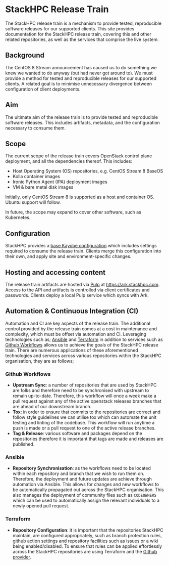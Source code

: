 # StackHPC Release Train

The StackHPC release train is a mechanism to provide tested, reproducible software releases for our supported clients.
This site provides documentation for the StackHPC release train, covering this and other related repositories, as well as the services that comprise the live system.

## Background

The CentOS 8 Stream announcement has caused us to do something we knew we wanted to do anyway (but had never got around to).
We must provide a method for tested and reproducible releases for our supported clients.
A related goal is to minimise unnecessary divergence between configuration of client deployments.

## Aim

The ultimate aim of the release train is to provide tested and reproducible software releases.
This includes artifacts, metadata, and the configuration necessary to consume them.

## Scope

The current scope of the release train covers OpenStack control plane deployment, and all the dependencies thereof.
This includes:

* Host Operating System (OS) repositories, e.g. CentOS Stream 8 BaseOS
* Kolla container images
* Ironic Python Agent (IPA) deployment images
* VM & bare metal disk images

Initially, only CentOS Stream 8 is supported as a host and container OS.
Ubuntu support will follow.

In future, the scope may expand to cover other software, such as Kubernetes.

## Configuration

StackHPC provides a [base Kayobe configuration](https://github.com/stackhpc/stackhpc-kayobe-config) which includes settings required to consume the release train.
Clients merge this configuration into their own, and apply site and environment-specific changes.

## Hosting and accessing content

The release train artifacts are hosted via [Pulp](https://pulpproject.org/) at <https://ark.stackhpc.com>.
Access to the API and artifacts is controlled via client certificates and passwords.
Clients deploy a local Pulp service which syncs with Ark.

## Automation & Continuous Integration (CI)

Automation and CI are key aspects of the release train. The additional control provided by the release train comes at a cost in maintenance and complexity, which must be offset via automation and CI. Leveraging technologies such as; [Ansible](https://www.ansible.com/) and [Terraform](https://www.terraform.io/) in addition to services such as [Github Workflows](https://github.com/features/actions) allows us to achieve the goals of the StackHPC release train. There are numerous applications of these aforementioned technologies and services across various repositories within the StackHPC organisation, they are as follows;

### Github Workflows

* **Upstream Sync**: a number of repositories that are used by StackHPC are folks and therefore need to be synchronised with upstream to remain up-to-date. Therefore, this workflow will once a week make a pull request against any of the active openstack releases branches that are ahead of our downstream branch.  
* **Tox**: in order to ensure that commits to the repositories are correct and follow style guidelines we can utilise tox which can automate the unit testing and linting of the codebase. This workflow will run anytime a push is made or a pull request to one of the active release branches.
* **Tag & Release**: various software and packages depend on the repositories therefore it is important that tags are made and releases are published.

### Ansible

* **Repository Synchronisation**: as the workflows need to be located within each repository and branch that we wish to run them on. Therefore, the deployment and future updates are achieve through automation via Ansible. This allows for changes and new workflows to be automatically propagated out across the StackHPC organisation. This also manages the deployment of community files such as `CODEOWNERS` which can be used to automatically assign the relevant individuals to a newly opened pull request.

### Terraform

* **Repository Configuration**: it is important that the repositories StackHPC maintain, are configured appropriately, such as branch protection rules, github action settings and repository facilities such as issues or a wiki being enabled/disabled. To ensure that rules can be applied effortlessly across the StackHPC repositories are using Terraform and the [Github provider](https://registry.terraform.io/providers/integrations/github/latest/docs).
